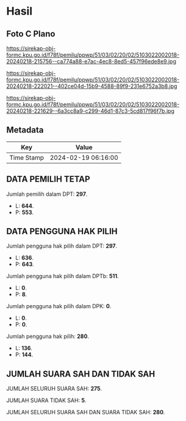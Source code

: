 # Hasil

## Foto C Plano

https://sirekap-obj-formc.kpu.go.id/f78f/pemilu/ppwp/51/03/02/20/02/5103022002018-20240218-215756--ca774a88-e7ac-4ec8-8ed5-457f96ede8e9.jpg

https://sirekap-obj-formc.kpu.go.id/f78f/pemilu/ppwp/51/03/02/20/02/5103022002018-20240218-222021--402ce04d-15b9-4588-89f9-231e6752a3b8.jpg

https://sirekap-obj-formc.kpu.go.id/f78f/pemilu/ppwp/51/03/02/20/02/5103022002018-20240218-221629--6a3cc8a9-c299-46d1-87c3-5cd817f96f7b.jpg


## Metadata

| Key        | Value               |
| ---------- | ------------------- |
| Time Stamp | 2024-02-19 06:16:00 |


## DATA PEMILIH TETAP

Jumlah pemilih dalam DPT: **297**.
 * L: **644**.
 * P: **553**.

## DATA PENGGUNA HAK PILIH

Jumlah pengguna hak pilih dalam DPT: **297**.
 * L: **636**.
 * P: **643**.

Jumlah pengguna hak pilih dalam DPTb: **511**.
 * L: **0**.
 * P: **8**.

Jumlah pengguna hak pilih dalam DPK: **0**.
 * L: **0**.
 * P: **0**.

Jumlah pengguna hak pilih: **280**.
 * L: **136**.
 * P: **144**.

## JUMLAH SUARA SAH DAN TIDAK SAH

JUMLAH SELURUH SUARA SAH: **275**.

JUMLAH SUARA TIDAK SAH: **5**.

JUMLAH SELURUH SUARA SAH DAN SUARA TIDAK SAH: **280**.


